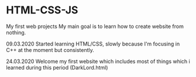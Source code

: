 # HTML-CSS-JS
My first web projects 
My main goal is to learn how to create website from nothing.

09.03.2020 Started learning HTML/CSS, slowly because I'm focusing in C++ at the moment but consistently.

24.03.2020 Welcome my first website which includes most of things which i learned during this period (DarkLord.html)
